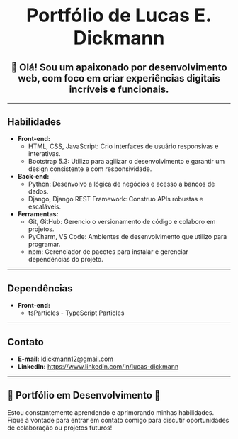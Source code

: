 <div align="center">
  <h1 style="font-size: 3em;">Portfólio de Lucas E. Dickmann</h1>
  <h2 style="font-size: 1.5em;">👋 Olá! Sou um apaixonado por desenvolvimento web, com foco em criar experiências digitais incríveis e funcionais.</h2>
</div>

---

## Habilidades

* **Front-end:**
    * HTML, CSS, JavaScript: Crio interfaces de usuário responsivas e interativas.
    * Bootstrap 5.3: Utilizo para agilizar o desenvolvimento e garantir um design consistente e com responsividade.
* **Back-end:**
    * Python: Desenvolvo a lógica de negócios e acesso a bancos de dados.
    * Django, Django REST Framework: Construo APIs robustas e escaláveis.
* **Ferramentas:**
    * Git, GitHub: Gerencio o versionamento de código e colaboro em projetos.
    * PyCharm, VS Code: Ambientes de desenvolvimento que utilizo para programar.
    * npm: Gerenciador de pacotes para instalar e gerenciar dependências do projeto.

---

## Dependências

* **Front-end:**
    * tsParticles - TypeScript Particles

---

## Contato

* **E-mail:** ldickmann12@gmail.com
* **LinkedIn:** https://www.linkedin.com/in/lucas-dickmann

---

## 🌱 Portfólio em Desenvolvimento 🌱

Estou constantemente aprendendo e aprimorando minhas habilidades. Fique à vontade para entrar em contato comigo para discutir oportunidades de colaboração ou projetos futuros!
